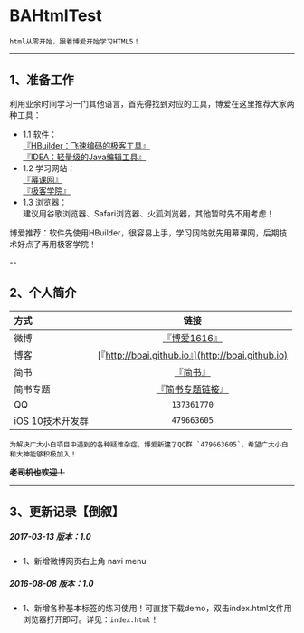# BAHtmlTest
    html从零开始，跟着博爱开始学习HTML5！
---

## 1、准备工作
利用业余时间学习一门其他语言，首先得找到对应的工具，博爱在这里推荐大家两种工具： <br>
* 1.1 软件： <br>
	[『HBuilder：飞速编码的极客工具』](http://www.dcloud.io/) <br>
	[『IDEA：轻量级的Java编辑工具』](https://www.jetbrains.com/idea/) <br>
* 1.2 学习网站： <br>
	[『幕课网』](http://www.imooc.com/) <br>
	[『极客学院』](http://www.jikexueyuan.com/)
* 1.3 浏览器：<br>
	建议用谷歌浏览器、Safari浏览器、火狐浏览器，其他暂时先不用考虑！

博爱推荐：软件先使用HBuilder，很容易上手，学习网站就先用幕课网，后期技术好点了再用极客学院！

--

## 2、个人简介
方式     | 链接 | 
:----------- | :-----------: | 
微博     | [『博爱1616』](http://weibo.com/2706728003/profile?rightmod=1&wvr=6&mod=personinfo&is_all=1)        |
博客     | [『http://boai.github.io』](http://boai.github.io)   | 
简书     | [『简书』](http://www.jianshu.com/users/95c9800fdf47/latest_articles) | 
简书专题  | [『简书专题链接』](http://www.jianshu.com/collection/072d578bf782) | 
QQ       | `137361770`        | 
iOS 10技术开发群       | `479663605`        | 

    为解决广大小白项目中遇到的各种疑难杂症，博爱新建了QQ群 `479663605`，希望广大小白和大神能够积极加入！

**~~老司机也欢迎！~~**

---
## 3、更新记录【倒叙】
##### 2017-03-13  版本：1.0
- 1、新增微博网页右上角 navi menu

##### 2016-08-08  版本：1.0
- 1、新增各种基本标签的练习使用！可直接下载demo，双击index.html文件用浏览器打开即可。详见：`index.html`！





